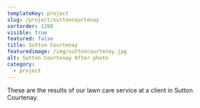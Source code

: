 ```yaml
---
templateKey: project
slug: /project/suttoncourtenay
sortorder: 1290
visible: true
featured: false
title: Sutton Courtenay
featuredimage: /img/suttoncourtenay.jpg
alt: Sutton Courtenay After photo
category:
  - project
---
```

These are the results of our lawn care service at a client in Sutton Courtenay.
